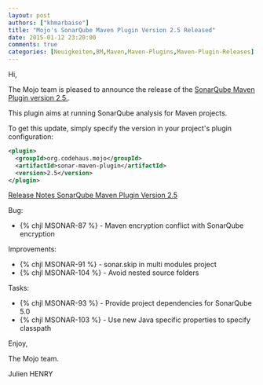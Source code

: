 ```yaml
---
layout: post
authors: ["khmarbaise"]
title: "Mojo's SonarQube Maven Plugin Version 2.5 Released"
date: 2015-01-12 23:20:00
comments: true
categories: [Neuigkeiten,BM,Maven,Maven-Plugins,Maven-Plugin-Releases]
---
```

Hi,

The Mojo team is pleased to announce the release of the 
[SonarQube Maven Plugin version 2.5.](http://mojo.codehaus.org/sonar-maven-plugin/index.html).

This plugin aims at running SonarQube analysis for Maven projects.

To get this update, simply specify the version in your project's plugin configuration:

``` xml
<plugin>
  <groupId>org.codehaus.mojo</groupId>
  <artifactId>sonar-maven-plugin</artifactId>
  <version>2.5</version>
</plugin>
```

<!-- more -->

[Release Notes SonarQube Maven Plugin Version 2.5](http://jira.codehaus.org/secure/ReleaseNote.jspa?projectId=12430&version=20451)


Bug:

 * {% chjl MSONAR-87 %} - Maven encryption conflict with SonarQube encryption

Improvements:

 * {% chjl MSONAR-91 %} - sonar.skip in multi modules project
 * {% chjl MSONAR-104 %} - Avoid nested source folders

Tasks:

 * {% chjl MSONAR-93 %} - Provide project dependencies for SonarQube 5.0
 * {% chjl MSONAR-103 %} - Use new Java specific properties to specify classpath

Enjoy,

The Mojo team.

Julien HENRY 
